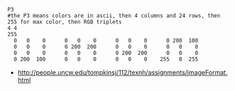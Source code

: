 ```
P3
#the P3 means colors are in ascii, then 4 columns and 24 rows, then 255 for max color, then RGB triplets
4 4
255
  0   0    0      0   0    0      0   0    0      0 200  100
  0   0    0      0 200  200      0   0    0      0   0    0
  0   0    0      0   0    0      0 200  200      0   0    0
  0 200  100      0   0    0      0   0    0    255   0  255
```

- http://people.uncw.edu/tompkinsj/112/texnh/assignments/imageFormat.html
